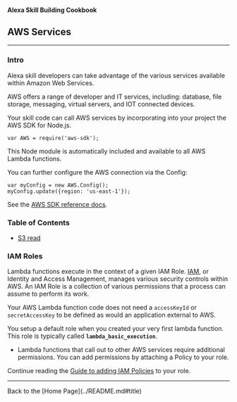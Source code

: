 #### Alexa Skill Building Cookbook
## AWS Services <a id="title"></a>
<hr />

### Intro <a id="intro"></a>
Alexa skill developers can take advantage of the various services available within Amazon Web Services.

AWS offers a range of developer and IT services, including: database, file storage, messaging, virtual servers, and IOT connected devices.

Your skill code can call AWS services by incorporating into your project the AWS SDK for Node.js.

```var AWS = require('aws-sdk');```

This Node module is automatically included and available to all AWS Lambda functions.

You can further configure the AWS connection via the Config:
```
var myConfig = new AWS.Config();
myConfig.update({region: 'us-east-1'});
```

See the [AWS SDK reference docs](https://aws.amazon.com/sdk-for-node-js/).

### Table of Contents
 * [S3 read](S3read)


### IAM Roles

Lambda functions execute in the context of a given IAM Role.  [IAM](https://aws.amazon.com/iam), or Identity and Access Management, manages various security controls within AWS.
An IAM Role is a collection of various permissions that a process can assume to perform its work.

Your AWS Lambda function code does not need a ```accessKeyId``` or ```secretAccessKey``` to be defined as would an application external to AWS.

You setup a default role when you created your very first lambda function.
This role is typically called **```lambda_basic_execution```**.

* Lambda functions that call out to other AWS services require additional permissions.  You can add permissions by attaching a Policy to your role.


Continue reading the [Guide to adding IAM Policies](./IAM_POLICIES.md#title) to your role.

<hr />
Back to the [Home Page](../README.md#title)

